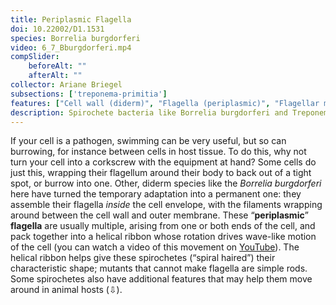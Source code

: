 ```yaml
---
title: Periplasmic Flagella
doi: 10.22002/D1.1531
species: Borrelia burgdorferi
video: 6_7_Bburgdorferi.mp4
compSlider:
    beforeAlt: ""
    afterAlt: ""
collector: Ariane Briegel
subsections: ['treponema-primitia']
features: ["Cell wall (diderm)", "Flagella (periplasmic)", "Flagellar motors", "Membrane (inner)", "Membrane (outer)", "Ribosomes"]
description: Spirochete bacteria like Borrelia burgdorferi and Treponema primitia burrow with periplasmic flagella built between the cell wall and outer membrane
---
```


If your cell is a pathogen, swimming can be very useful, but so can burrowing, for instance between cells in host tissue. To do this, why not turn your cell into a corkscrew with the equipment at hand? Some cells do just this, wrapping their flagellum around their body to back out of a tight spot, or burrow into one. Other, diderm species like the *Borrelia burgdorferi* here have turned the temporary adaptation into a permanent one: they assemble their flagella *inside* the cell envelope, with the filaments wrapping around between the cell wall and outer membrane. These “**periplasmic**” **flagella** are usually multiple, arising from one or both ends of the cell, and pack together into a helical ribbon whose rotation drives wave-like motion of the cell (you can watch a video of this movement on [YouTube](https://youtu.be/ODYu--TNPDE)). The helical ribbon helps give these spirochetes (“spiral haired”) their characteristic shape; mutants that cannot make flagella are simple rods. Some spirochetes also have additional features that may help them move around in animal hosts (⇩).

